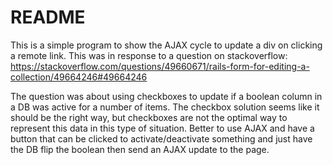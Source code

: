 # README

This is a simple program to show the AJAX cycle to update a div on clicking a remote link. This was in response to a question on stackoverflow: https://stackoverflow.com/questions/49660671/rails-form-for-editing-a-collection/49664246#49664246

The question was about using checkboxes to update if a boolean column in a DB was active for a number of items. The checkbox solution seems like it should be the right way, but checkboxes are not the optimal way to represent this data in this type of situation. Better to use AJAX and have a button that can be clicked to activate/deactivate something and just have the DB flip the boolean then send an AJAX update to the page. 

